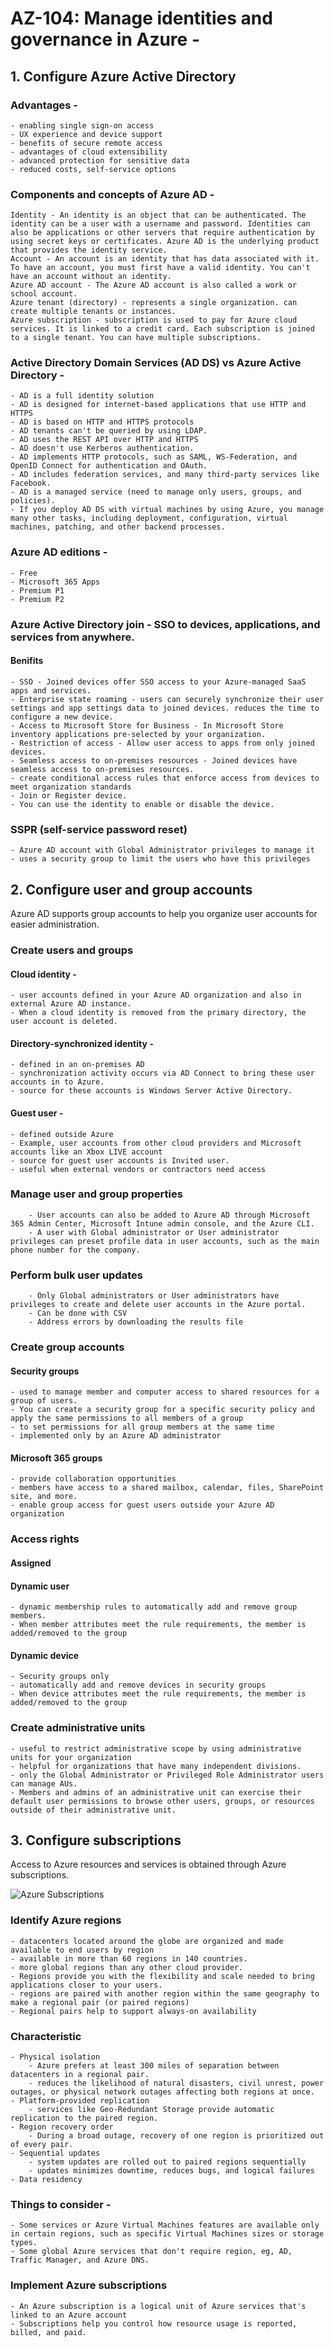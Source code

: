 # AZ-104: Manage identities and governance in Azure -

## 1. Configure Azure Active Directory

### Advantages -
	- enabling single sign-on access
	- UX experience and device support
	- benefits of secure remote access
	- advantages of cloud extensibility
	- advanced protection for sensitive data
	- reduced costs, self-service options

### Components and concepts of Azure AD -
	Identity - An identity is an object that can be authenticated. The identity can be a user with a username and password. Identities can also be applications or other servers that require authentication by using secret keys or certificates. Azure AD is the underlying product that provides the identity service.
	Account - An account is an identity that has data associated with it. To have an account, you must first have a valid identity. You can't have an account without an identity.
	Azure AD account - The Azure AD account is also called a work or school account.
	Azure tenant (directory) - represents a single organization. can create multiple tenants or instances.
	Azure subscription - subscription is used to pay for Azure cloud services. It is linked to a credit card. Each subscription is joined to a single tenant. You can have multiple subscriptions.
	
### Active Directory Domain Services (AD DS) vs Azure Active Directory - 
	- AD is a full identity solution
	- AD is designed for internet-based applications that use HTTP and HTTPS
	- AD is based on HTTP and HTTPS protocols
	- AD tenants can't be queried by using LDAP.
	- AD uses the REST API over HTTP and HTTPS
	- AD doesn't use Kerberos authentication.
	- AD implements HTTP protocols, such as SAML, WS-Federation, and OpenID Connect for authentication and OAuth.
	- AD includes federation services, and many third-party services like Facebook.
	- AD is a managed service (need to manage only users, groups, and policies). 
	- If you deploy AD DS with virtual machines by using Azure, you manage many other tasks, including deployment, configuration, virtual machines, patching, and other backend processes.
	
	
### Azure AD editions - 
	- Free 	
	- Microsoft 365 Apps 	
	- Premium P1 	
	- Premium P2
	
### Azure Active Directory join - SSO to devices, applications, and services from anywhere.
#### Benifits
    - SSO - Joined devices offer SSO access to your Azure-managed SaaS apps and services.
    - Enterprise state roaming - users can securely synchronize their user settings and app settings data to joined devices. reduces the time to configure a new device.
    - Access to Microsoft Store for Business - In Microsoft Store inventory applications pre-selected by your organization.
    - Restriction of access - Allow user access to apps from only joined devices.
    - Seamless access to on-premises resources - Joined devices have seamless access to on-premises resources.
    - create conditional access rules that enforce access from devices to meet organization standards
    - Join or Register device.
    - You can use the identity to enable or disable the device.
		
### SSPR (self-service password reset)
	- Azure AD account with Global Administrator privileges to manage it
	- uses a security group to limit the users who have this privileges
	
## 2. Configure user and group accounts
Azure AD supports group accounts to help you organize user accounts for easier administration.
### Create users and groups
#### Cloud identity - 
    - user accounts defined in your Azure AD organization and also in external Azure AD instance.
    - When a cloud identity is removed from the primary directory, the user account is deleted.
#### Directory-synchronized identity - 
    - defined in an on-premises AD
    - synchronization activity occurs via AD Connect to bring these user accounts in to Azure.
    - source for these accounts is Windows Server Active Directory.
#### Guest user -
    - defined outside Azure
    - Example, user accounts from other cloud providers and Microsoft accounts like an Xbox LIVE account
    - source for guest user accounts is Invited user.
    - useful when external vendors or contractors need access
      
### Manage user and group properties
        - User accounts can also be added to Azure AD through Microsoft 365 Admin Center, Microsoft Intune admin console, and the Azure CLI.
        - A user with Global administrator or User administrator privileges can preset profile data in user accounts, such as the main phone number for the company.

### Perform bulk user updates
        - Only Global administrators or User administrators have privileges to create and delete user accounts in the Azure portal.
        - Can be done with CSV
        - Address errors by downloading the results file

### Create group accounts
#### Security groups
    - used to manage member and computer access to shared resources for a group of users.
    - You can create a security group for a specific security policy and apply the same permissions to all members of a group
    - to set permissions for all group members at the same time
    - implemented only by an Azure AD administrator
#### Microsoft 365 groups
    - provide collaboration opportunities
    - members have access to a shared mailbox, calendar, files, SharePoint site, and more.
    - enable group access for guest users outside your Azure AD organization
				
### Access rights
#### Assigned
#### Dynamic user 
    - dynamic membership rules to automatically add and remove group members.
    - When member attributes meet the rule requirements, the member is added/removed to the group
#### Dynamic device
    - Security groups only
    - automatically add and remove devices in security groups
    - When device attributes meet the rule requirements, the member is added/removed to the group

### Create administrative units
    - useful to restrict administrative scope by using administrative units for your organization
    - helpful for organizations that have many independent divisions.
    - only the Global Administrator or Privileged Role Administrator users can manage AUs.
    - Members and admins of an administrative unit can exercise their default user permissions to browse other users, groups, or resources outside of their administrative unit.
			
	
## 3. Configure subscriptions
Access to Azure resources and services is obtained through Azure subscriptions.


![Azure Subscriptions](https://learn.microsoft.com/en-us/training/wwl-azure/configure-subscriptions/media/azure-subscriptions-e855533e.png "Azure Subscriptions")

### Identify Azure regions
    - datacenters located around the globe are organized and made available to end users by region
    - available in more than 60 regions in 140 countries.
    - more global regions than any other cloud provider.
    - Regions provide you with the flexibility and scale needed to bring applications closer to your users.
    - regions are paired with another region within the same geography to make a regional pair (or paired regions)
    - Regional pairs help to support always-on availability
### Characteristic
    - Physical isolation
        - Azure prefers at least 300 miles of separation between datacenters in a regional pair.
        - reduces the likelihood of natural disasters, civil unrest, power outages, or physical network outages affecting both regions at once.
    - Platform-provided replication
        - services like Geo-Redundant Storage provide automatic replication to the paired region.
    - Region recovery order
        - During a broad outage, recovery of one region is prioritized out of every pair.
    - Sequential updates
        - system updates are rolled out to paired regions sequentially
        - updates minimizes downtime, reduces bugs, and logical failures
    - Data residency
				
### Things to consider - 
    - Some services or Azure Virtual Machines features are available only in certain regions, such as specific Virtual Machines sizes or storage types.
    - Some global Azure services that don't require region, eg, AD, Traffic Manager, and Azure DNS.
	
### Implement Azure subscriptions 
    - An Azure subscription is a logical unit of Azure services that's linked to an Azure account
    - Subscriptions help you control how resource usage is reported, billed, and paid.
		

